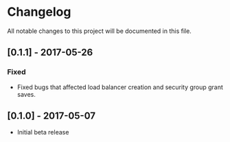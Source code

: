 # Changelog
All notable changes to this project will be documented in this file.

## [0.1.1] - 2017-05-26
### Fixed
- Fixed bugs that affected load balancer creation and security group grant saves.



## [0.1.0] - 2017-05-07
- Initial beta release
